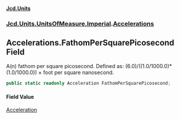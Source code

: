 #### [Jcd.Units](index.md 'index')
### [Jcd.Units.UnitsOfMeasure.Imperial](Jcd.Units.UnitsOfMeasure.Imperial.md 'Jcd.Units.UnitsOfMeasure.Imperial').[Accelerations](Accelerations.md 'Jcd.Units.UnitsOfMeasure.Imperial.Accelerations')

## Accelerations.FathomPerSquarePicosecond Field

A(n) fathom per square picosecond. Defined as: (6.0)/((1.0/1000.0)*(1.0/1000.0)) × foot per square nanosecond.

```csharp
public static readonly Acceleration FathomPerSquarePicosecond;
```

#### Field Value
[Acceleration](Acceleration.md 'Jcd.Units.UnitTypes.Acceleration')